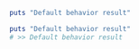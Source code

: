 ```ruby run
puts "Default behavior result"
```

```ruby RESULT
puts "Default behavior result"
# >> Default behavior result
```
